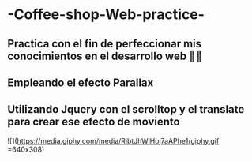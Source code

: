 # -Coffee-shop-Web-practice-

## Practica con el fin de perfeccionar mis conocimientos en el desarrollo web 🚀🚀

## Empleando el efecto Parallax
## Utilizando Jquery con el scrolltop y el translate para crear ese efecto de moviento 


![](https://media.giphy.com/media/RibtJhWlHoj7aAPhe1/giphy.gif =640x308)
